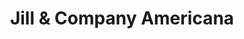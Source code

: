 ---
title: "Jill & Company Americana"
url: /kensington/jill-and-company-americana/
shop: antiques
---